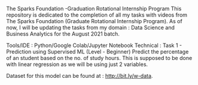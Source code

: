 The Sparks Foundation -Graduation Rotational Internship Program
This repository is dedicated to the completion of all my tasks with videos from The Sparks Foundation (Graduate Rotational Internship Program). As of now, I will be updating the tasks from my domain : Data Science and Business Analytics for the August 2021 batch.

Tools/IDE : Python/Google Colab/Jupyter Notebook
Technical : Task 1 - Prediction using Supervised ML (Level - Beginner)
Predict the percentage of an student based on the no. of study hours.
This is supposed to be done with linear regression as we will be using just 2 variables.

Dataset for this model can be found at : http://bit.ly/w-data.
